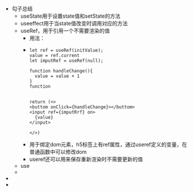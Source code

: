 - 勾子总结
	- useState用于设置state值和setState的方法
	- useeffect用于当state值改变时调用对应的方法
	- useRef，用于引用一个不需要渲染的值
		- 用法：
		- ```
		  let ref = useRef(initValue);
		  value = ref.current
		  let imputRef = useRef(null);
		  
		  function handleChange(){
		  	value = value + 1
		  }
		  function 
		  
		  
		  return (<>
		  <buttom onClick={handleChange}></buttom>
		  <input ref={imputRrf} on>
		  	{value}
		  </input>
		  
		  </>)
		  ```
		- 用于绑定dom元素，h5标签上有ref属性，通过useref定义的变量，在普通函数中可以修改dom
		- useref还可以用来保存重新渲染时不需要更新的值
	- use
	-
-
-